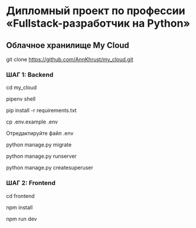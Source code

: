 # Дипломный проект по профессии «Fullstack-разработчик на Python»

## Облачное хранилище My Cloud

git clone https://github.com/AnnKhrust/my_cloud.git

### ШАГ 1: Backend

cd my_cloud

pipenv shell

pip install -r requirements.txt

cp .env.example .env

Отредактируйте файл .env 

python manage.py migrate

python manage.py runserver

python manage.py createsuperuser

### ШАГ 2: Frontend
cd frontend

npm install

npm run dev
